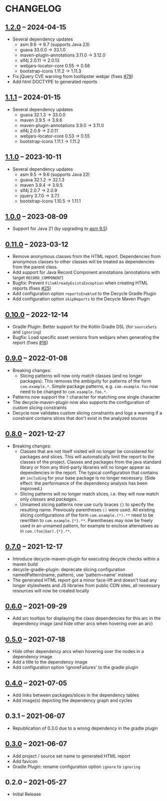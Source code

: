 # CHANGELOG

## [1.2.0](https://github.com/obecker/decycle/compare/v1.1.1...v1.2.0) – 2024-04-15
   - Several dependency updates
     * asm 9.6 → 9.7 (supports Java 23)
     * guava 33.0.0 → 33.1.0
     * maven-plugin-annotations 3.11.0 → 3.12.0
     * slf4j 2.0.11 → 2.0.13
     * webjars-locator-core 0.55 → 0.58
     * bootstrap-icons 1.11.2 → 1.11.3
   - Fix jQuery CVE warning from tooltipster webjar (fixes [#79](https://github.com/obecker/decycle/issues/79))
   - Add html DOCTYPE to generated reports

## [1.1.1](https://github.com/obecker/decycle/compare/v1.1.0...v1.1.1) – 2024-01-15
   - Several dependency updates
     * guava 32.1.3 → 33.0.0
     * maven 3.9.5 → 3.9.6
     * maven-plugin-annotations 3.9.0 → 3.11.0
     * slf4j 2.0.9 → 2.0.11
     * webjars-locator-core 0.53 → 0.55
     * bootstrap-icons 1.11.1 → 1.11.2

## [1.1.0](https://github.com/obecker/decycle/compare/v1.0.0...v1.1.0) – 2023-10-11
   - Several dependency updates
     * asm 9.5 → 9.6 (supports Java 22)
     * guava 32.1.2 → 32.1.3
     * maven 3.9.4 → 3.9.5
     * slf4j 2.0.7 → 2.0.9
     * jquery 3.7.0 → 3.7.1
     * bootstrap-icons 1.10.5 → 1.11.1

## [1.0.0](https://github.com/obecker/decycle/compare/v0.11.0...v1.0.0) – 2023-08-09
   - Support for Java 21 (by upgrading to [asm 9.5](https://asm.ow2.io/versions.html))

## [0.11.0](https://github.com/obecker/decycle/compare/v0.10.0...v0.11.0) – 2023-03-12
   - Remove anonymous classes from the HTML report. Dependencies from anonymous classes to other classes will be treated
     as dependencies from the parent class.
   - Add support for Java Record Component annotations (annotations with target `RECORD_COMPONENT`)
   - Bugfix: Prevent `FileAlreadyExistsException` when creating HTML reports 
     (fixes [#25](https://github.com/obecker/decycle/issues/25))
   - Add configuration option `reportsEnabled` to the Decycle Gradle Plugin
   - Add configuration option `skipReports` to the Decycle Maven Plugin

## [0.10.0](https://github.com/obecker/decycle/compare/v0.9.0...v0.10.0) – 2022-12-14
   - Gradle Plugin: Better support for the Kotlin Gradle DSL (for `sourceSets` and `ignoring`)
   - Bugfix: Load specific asset versions from webjars when generating the report
     (fixes [#16](https://github.com/obecker/decycle/issues/16))

## [0.9.0](https://github.com/obecker/decycle/compare/v0.8.0...v0.9.0) – 2022-01-08
   - Breaking changes:
     - Slicing patterns will now only match classes (and no longer packages).
       This removes the ambiguity for patterns of the form `com.example.*`.
       Simple package patterns, e.g. `com.example.foo` now need to be changed to `com.example.foo.*`.
   - Patterns now support the `?` character for matching one single character
   - The decycle-maven-plugin now also supports the configuration of custom slicing constraints
   - Decycle now validates custom slicing constraints and logs a warning if a constraint contains slices that don't
     exist in the analyzed sources

## [0.8.0](https://github.com/obecker/decycle/compare/v0.7.0...v0.8.0) – 2021-12-27
   - Breaking changes: 
     - Classes that are not itself visited will no longer be considered for packages and slices.
       This will automatically limit the report to the classes of the project. Classes and packages from the java
       standard library or from any third-party libraries will no longer appear as dependencies in the report.
       The typical configuration that contains an `including` for your base package is no longer necessary.
       (Side effect: the performance of the dependency analysis has been improved.) 
     - Slicing patterns will no longer match slices, i.e. they will now match only *classes* and *packages*.
     - Unnamed slicing patterns now use curly braces `{}` to specify the resulting name.
       Previously parentheses `()` were used. All existing slicing configurations of the form
       `com.example.(*).**` need to be rewritten to `com.example.{*}.**`. Parentheses may now be freely used in
       an unnamed pattern, for example to enclose alternatives as in `com.(foo|bar).{*}.**`.

## [0.7.0](https://github.com/obecker/decycle/compare/v0.6.0...v0.7.0) – 2021-12-17
   - Introduce decycle-maven-plugin for executing decycle checks within a maven build
   - decycle-gradle-plugin: deprecate slicing configuration namedPattern(name, pattern),
     use 'pattern=name' instead
   - The generated HTML report got a minor face-lift and doesn't load any longer stylesheets and JS libraries from 
     public CDN sites, all necessary resources will now be created locally

## [0.6.0](https://github.com/obecker/decycle/compare/v0.5.0...v0.6.0) – 2021-09-29
   - Add arc tooltips for displaying the class dependencies for this arc in the dependency image
     (and hide other arcs when hovering over an arc)

## [0.5.0](https://github.com/obecker/decycle/compare/v0.4.0...v0.5.0) – 2021-07-18
   - Hide other dependency arcs when hovering over the nodes in a dependency image
   - Add a title to the dependency image  
   - Add configuration option 'ignoreFailures' to the gradle plugin

## [0.4.0](https://github.com/obecker/decycle/compare/v0.3.0...v0.4.0) – 2021-07-05
   - Add links between packages/slices in the dependency tables
   - Add image(s) depicting the dependency graph and cycles

## 0.3.1 – 2021-06-07
   - Republication of 0.3.0 due to a wrong dependency in the gradle plugin 

## [0.3.0](https://github.com/obecker/decycle/compare/v0.2.0...v0.3.0) – 2021-06-07
   - Add project / source set name to generated HTML report
   - Add favicon
   - Gradle Plugin: rename configuration option `ignore` to `ignoring` 

## 0.2.0 – 2021-05-27
 - Initial Release
